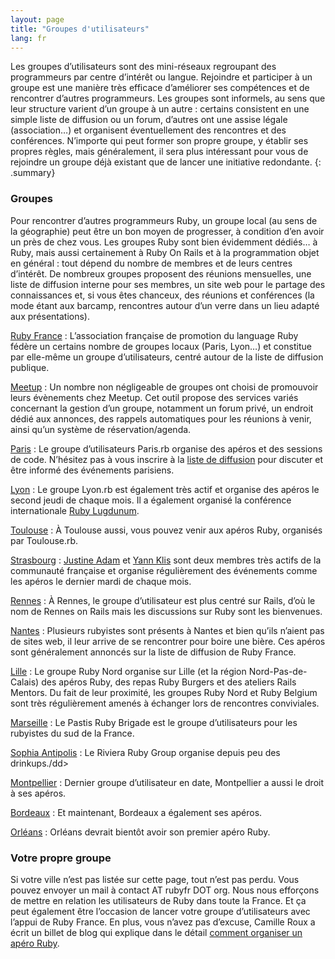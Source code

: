 ```yaml
---
layout: page
title: "Groupes d'utilisateurs"
lang: fr
---
```


Les groupes d’utilisateurs sont des mini-réseaux regroupant des
programmeurs par centre d’intérêt ou langue. Rejoindre et participer à
un groupe est une manière très efficace d’améliorer ses compétences et
de rencontrer d’autres programmeurs. Les groupes sont informels, au sens
que leur structure varient d’un groupe à un autre : certains consistent
en une simple liste de diffusion ou un forum, d’autres ont une assise
légale (association…) et organisent éventuellement des rencontres et des
conférences. N’importe qui peut former son propre groupe, y établir ses
propres règles, mais généralement, il sera plus intéressant pour vous de
rejoindre un groupe déjà existant que de lancer une initiative
redondante.
{: .summary}

### Groupes

Pour rencontrer d’autres programmeurs Ruby, un groupe local (au sens de
la géographie) peut être un bon moyen de progresser, à condition d’en
avoir un près de chez vous. Les groupes Ruby sont bien évidemment
dédiés… à Ruby, mais aussi certainement à Ruby On Rails et à la
programmation objet en général : tout dépend du nombre de membres et de
leurs centres d’intérêt. De nombreux groupes proposent des réunions
mensuelles, une liste de diffusion interne pour ses membres, un site web
pour le partage des connaissances et, si vous êtes chanceux, des
réunions et conférences (la mode étant aux barcamp, rencontres autour
d’un verre dans un lieu adapté aux présentations).

[Ruby France][1]
: L’association française de promotion du language Ruby fédère un
  certains nombre de groupes locaux (Paris, Lyon…) et constitue par
  elle-même un groupe d’utilisateurs, centré autour de la liste de
  diffusion publique.

[Meetup][2]
: Un nombre non négligeable de groupes ont choisi de promouvoir leurs
  évènements chez Meetup. Cet outil propose des services variés
  concernant la gestion d’un groupe, notamment un forum privé, un
  endroit dédié aux annonces, des rappels automatiques pour les réunions
  à venir, ainsi qu’un système de réservation/agenda.

[Paris][3]
: Le groupe d’utilisateurs Paris.rb organise des apéros et des sessions
  de code. N’hésitez pas à vous inscrire à la [liste de diffusion][4]
  pour discuter et être informé des événements parisiens.

[Lyon][5]
: Le groupe Lyon.rb est également très actif et organise des apéros le
  second jeudi de chaque mois. Il a également organisé la conférence
  internationale [Ruby Lugdunum][6].

[Toulouse][7]
: À Toulouse aussi, vous pouvez venir aux apéros Ruby, organisés par
  Toulouse.rb.

[Strasbourg][8]
: [Justine Adam][9] et [Yann Klis][10] sont deux membres très actifs de
  la communauté française et organise régulièrement des événements comme
  les apéros le dernier mardi de chaque mois.

[Rennes][11]
: À Rennes, le groupe d’utilisateur est plus centré sur Rails, d’où le
  nom de Rennes on Rails mais les discussions sur Ruby sont les
  bienvenues.

[Nantes][12]
: Plusieurs rubyistes sont présents à Nantes et bien qu’ils n’aient pas
  de sites web, il leur arrive de se rencontrer pour boire une bière.
  Ces apéros sont généralement annoncés sur la liste de diffusion de
  Ruby France.

[Lille][13]
: Le groupe Ruby Nord organise sur Lille (et la région Nord-Pas-de-Calais)
  des apéros Ruby, des repas Ruby Burgers et des ateliers Rails Mentors.
  Du fait de leur proximité, les groupes Ruby Nord et Ruby Belgium sont
  très régulièrement amenés à échanger lors de rencontres conviviales.

[Marseille][14]
: Le Pastis Ruby Brigade est le groupe d’utilisateurs pour les rubyistes
  du sud de la France.

[Sophia Antipolis][15]
: Le Riviera Ruby Group organise depuis peu des drinkups./dd&gt;

[Montpellier][16]
: Dernier groupe d’utilisateur en date, Montpellier a aussi le droit à
  ses apéros.

[Bordeaux][17]
: Et maintenant, Bordeaux a également ses apéros.

[Orléans][18]
: Orléans devrait bientôt avoir son premier apéro Ruby.

### Votre propre groupe

Si votre ville n’est pas listée sur cette page, tout n’est pas perdu.
Vous pouvez envoyer un mail à contact AT rubyfr DOT org. Nous nous
efforçons de mettre en relation les utilisateurs de Ruby dans toute la
France. Et ça peut également être l’occasion de lancer votre groupe
d’utilisateurs avec l’appui de Ruby France. En plus, vous n’avez pas
d’excuse, Camille Roux a écrit un billet de blog qui explique dans le
détail [comment organiser un apéro Ruby][19].



[1]: http://www.rubyfrance.org/
[2]: http://ruby.meetup.com
[3]: http://www.meetup.com/parisrb/
[4]: http://groups.google.com/group/parisrb
[5]: http://lyonrb.fr/
[6]: http://rulu.eu/
[7]: http://toulouserb.org/
[8]: https://www.facebook.com/AperoRubyStrasbourg
[9]: https://twitter.com/#!/toutielicious
[10]: https://twitter.com/#!/yannski
[11]: http://www.rennesonrails.com/
[12]: http://groups.google.com/group/rubyfr-public/
[13]: http://ruby-nord.org/
[14]: https://twitter.com/#!/PastisRB
[15]: http://rivierarb.fr/
[16]: http://www.facebook.com/AperoRubyMontpellier
[17]: http://rubybdx.org/
[18]: http://www.meetup.com/Orleans-rb/
[19]: http://www.camilleroux.com/2011/09/15/comment-organiser-un-apero-ruby/
